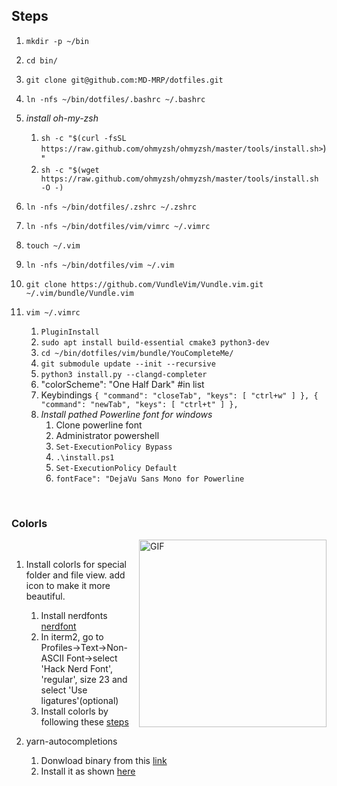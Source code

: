 ## Steps

1. `mkdir -p ~/bin`
1. `cd bin/`
1. `git clone git@github.com:MD-MRP/dotfiles.git`
1. `ln -nfs ~/bin/dotfiles/.bashrc ~/.bashrc`
1. *install oh-my-zsh*
    1. `sh -c "$(curl -fsSL https://raw.github.com/ohmyzsh/ohmyzsh/master/tools/install.sh>`)"
    1. `sh -c "$(wget https://raw.github.com/ohmyzsh/ohmyzsh/master/tools/install.sh -O -)`

1. `ln -nfs ~/bin/dotfiles/.zshrc ~/.zshrc`
1. `ln -nfs ~/bin/dotfiles/vim/vimrc ~/.vimrc`
1. `touch ~/.vim`
1. `ln -nfs ~/bin/dotfiles/vim ~/.vim`
1. `git clone https://github.com/VundleVim/Vundle.vim.git ~/.vim/bundle/Vundle.vim`
1. `vim ~/.vimrc`
    1. `PluginInstall`
    1. `sudo apt install build-essential cmake3 python3-dev`
    1. `cd ~/bin/dotfiles/vim/bundle/YouCompleteMe/`
    1. `git submodule update --init --recursive`
    1. `python3 install.py --clangd-completer`
    1. "colorScheme": "One Half Dark" #in list
    1. Keybindings
    `{
    "command": "closeTab",
        "keys": [
                "ctrl+w"
                ]
    },
    {
    "command": "newTab",
        "keys": [
                "ctrl+t"
                ]
    },`
    1. *Install pathed Powerline font for windows*
        1. Clone powerline font
        1. Administrator powershell
        1. `Set-ExecutionPolicy Bypass`
        1. `.\install.ps1`
        1. `Set-ExecutionPolicy Default`
        1. `fontFace": "DejaVu Sans Mono for Powerline`


<br/>

### Colorls

<img align="right" alt="GIF" src="https://raw.githubusercontent.com/mrpmohiburrahman/assets/main/dotFilesAssets/filesAndFoldersIcons_compressed.gif?token=AINKGPOAN7EMJPHXSJSO6DC7XHJOC" width="300"/>
<br/>

1. Install colorls for special folder and file view. add icon to make it more
beautiful.
    1. Install nerdfonts [nerdfont](https://github.com/ryanoasis/nerd-fonts/blob/master/readme.md#option-4-homebrew-fonts)
    1. In iterm2, go to Profiles->Text->Non-ASCII Font->select 'Hack Nerd Font', 'regular', size 23 and select 'Use ligatures'(optional)
    1. Install colorls by following these [steps](https://github.com/athityakumar/colorls#installation)

1. yarn-autocompletions
    1. Donwload binary from this [link](https://github.com/g-plane/zsh-yarn-autocompletions/releases)
    2. Install it as shown [here](https://github.com/g-plane/zsh-yarn-autocompletions#add-as-a-zsh-plugin)
